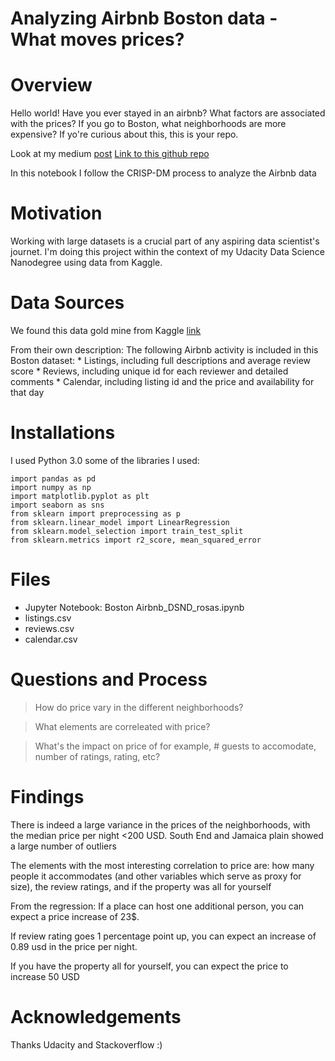 # Analyzing Airbnb Boston data - What moves prices?

# Overview
Hello world! Have you ever stayed in an airbnb? What factors are associated with the prices?
If you go to Boston, what neighborhoods are more expensive?  If yo're curious about this, this is your repo.

Look at my medium [post](https://medium.com/@rrosasl/why-are-you-paying-so-much-for-that-boston-airbnb-a-look-at-the-data-7714b56aa72e)
[Link to this github repo](https://github.com/rrosasl/airbnb_data_analysis)

In this notebook I follow the CRISP-DM process to analyze the Airbnb data

# Motivation
Working with large datasets is a crucial part of any aspiring data scientist's journet. I'm doing this project within the context of my Udacity Data Science Nanodegree using data from Kaggle. 

# Data Sources
We found this data gold mine from Kaggle [link](https://www.kaggle.com/airbnb/boston) 

From their own description: 
The following Airbnb activity is included in this Boston dataset: * Listings, including full descriptions and average review score * Reviews, including unique id for each reviewer and detailed comments * Calendar, including listing id and the price and availability for that day

# Installations
I used Python 3.0
some of the libraries I used:

```
import pandas as pd
import numpy as np
import matplotlib.pyplot as plt
import seaborn as sns
from sklearn import preprocessing as p
from sklearn.linear_model import LinearRegression
from sklearn.model_selection import train_test_split
from sklearn.metrics import r2_score, mean_squared_error
```

# Files
- Jupyter Notebook: Boston Airbnb_DSND_rosas.ipynb
- listings.csv
- reviews.csv
- calendar.csv

# Questions and Process
> How do price vary in the different neighborhoods? 

> What elements are correleated with price?

> What's the impact on price of for example, # guests to accomodate, number of ratings, rating, etc?

# Findings
There is indeed a large variance in the prices of the neighborhoods, with the median price per night <200 USD. South End and Jamaica plain showed a large number of outliers

The elements with the most interesting correlation to price are: how many people it accommodates (and other variables which serve as proxy for size), the review ratings, and if the property was all for yourself

From the regression:
If a place can host one additional person, you can expect a price increase of 23$. 

If review rating goes 1 percentage point up, you can expect an increase of 0.89 usd in the price per night. 

If you have the property all for yourself, you can expect the price to increase 50 USD


# Acknowledgements

Thanks Udacity and Stackoverflow :)
